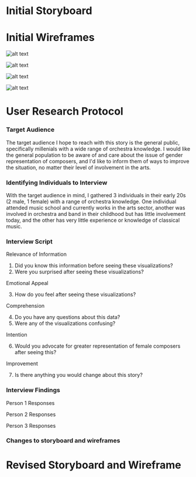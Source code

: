
# Initial Storyboard

# Initial Wireframes

![alt text](IMG_0475.jpg)

![alt text](IMG_0476.jpg)

![alt text](IMG_0477.jpg)

![alt text](IMG_0478.jpg)

# User Research Protocol

### Target Audience
The target audience I hope to reach with this story is the general public, specifically millenials with a wide range of orchestra knowledge. I would like the general population to be aware of and care about the issue of gender representation of composers, and I'd like to inform them of ways to improve the situation, no matter their level of involvement in the arts.

### Identifying Individuals to Interview
With the target audience in mind, I gathered 3 individuals in their early 20s (2 male, 1 female) with a range of orchestra knowledge. One individual attended music school and currently works in the arts sector, another was involved in orchestra and band in their childhood but has little involvement today, and the other has very little experience or knowledge of classical music.

### Interview Script

Relevance of Information
1. Did you know this information before seeing these visualizations?
2. Were you surprised after seeing these visualizations?

Emotional Appeal

3. How do you feel after seeing these visualizations?

Comprehension

4. Do you have any questions about this data?
5. Were any of the visualizations confusing?

Intention

6. Would you advocate for greater representation of female composers after seeing this?

Improvement

7. Is there anything you would change about this story? 

### Interview Findings

Person 1 Responses

Person 2 Responses

Person 3 Responses

### Changes to storyboard and wireframes

# Revised Storyboard and Wireframe


